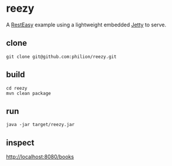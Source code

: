 # reezy

A [RestEasy](http://resteasy.jboss.org/) example using a lightweight embedded [Jetty](https://www.eclipse.org/jetty/) to serve.

## clone

    git clone git@github.com:philion/reezy.git
    
## build

    cd reezy
    mvn clean package
    
## run

    java -jar target/reezy.jar
  
## inspect

   [http://localhost:8080/books](http://localhost:8080/books)
